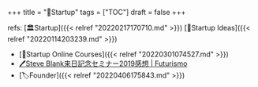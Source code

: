+++
title = "📂Startup"
tags = ["TOC"]
draft = false
+++

refs: [🏛Startup]({{< relref "20220217170710.md" >}}) [🔬Startup Ideas]({{< relref "20220114203239.md" >}})

-   [📝Startup Online Courses]({{< relref "20220301074527.md" >}})
-   [🖊Steve Blank来日記念セミナー2019感想 | Futurismo](https://futurismo.biz/steve-blank-seminar-2019-japan/)
-   [🏷Founder]({{< relref "20220406175843.md" >}})
